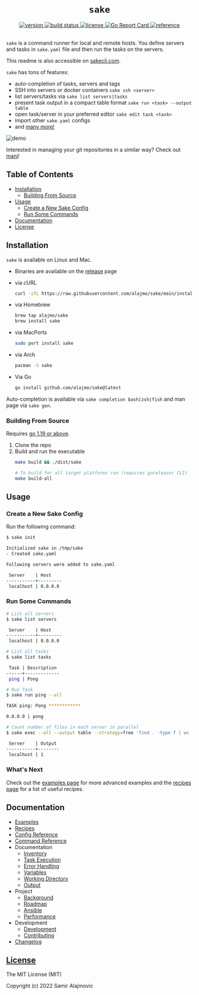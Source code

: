 <h1 align="center"><code>sake</code></h1>

<div align="center">
  <a href="https://github.com/alajmo/sake/releases">
    <img src="https://img.shields.io/github/release-pre/alajmo/sake.svg" alt="version">
  </a>

  <a href="https://github.com/alajmo/sake/actions">
    <img src="https://github.com/alajmo/sake/workflows/build/badge.svg" alt="build status">
  </a>

  <a href="https://img.shields.io/badge/license-MIT-green">
    <img src="https://img.shields.io/badge/license-MIT-green" alt="license">
  </a>

  <a href="https://goreportcard.com/report/github.com/alajmo/sake">
    <img src="https://goreportcard.com/badge/github.com/alajmo/sake" alt="Go Report Card">
  </a>

  <a href="https://pkg.go.dev/github.com/alajmo/sake">
    <img src="https://pkg.go.dev/badge/github.com/alajmo/sake.svg" alt="reference">
  </a>
</div>

<br>

`sake` is a command runner for local and remote hosts. You define servers and tasks in `sake.yaml` file and then run the tasks on the servers.

This readme is also accessible on [sakecli.com](https://sakecli.com/).

`sake` has tons of features:

- auto-completion of tasks, servers and tags
- SSH into servers or docker containers `sake ssh <server>`
- list servers/tasks via `sake list servers|tasks`
- present task output in a compact table format `sake run <task> --output table`
- open task/server in your preferred editor `sake edit task <task>`
- import other `sake.yaml` configs
- and [many more!](docs/recipes.md)

![demo](res/output.gif)

Interested in managing your git repositories in a similar way? Check out [mani](https://github.com/alajmo/mani)!

## Table of Contents

- [Installation](#installation)
  - [Building From Source](#building-from-source)
- [Usage](#usage)
  - [Create a New Sake Config](#create-a-new-sake-config)
  - [Run Some Commands](#run-some-commands)
- [Documentation](#documentation)
- [License](#license)

## Installation

`sake` is available on Linux and Mac.

* Binaries are available on the [release](https://github.com/alajmo/sake/releases) page

* via cURL
  ```sh
  curl -sfL https://raw.githubusercontent.com/alajmo/sake/main/install.sh | sh
  ```

* via Homebrew
  ```sh
  brew tap alajmo/sake
  brew install sake
  ```

* via MacPorts
  ```sh
  sudo port install sake
  ```

* via Arch
  ```sh
  pacman -S sake
  ```

* Via Go
    ```sh
    go install github.com/alajmo/sake@latest
    ```

Auto-completion is available via `sake completion bash|zsh|fish` and man page via `sake gen`.

### Building From Source

Requires [go 1.19 or above](https://golang.org/doc/install).

1. Clone the repo
2. Build and run the executable
    ```sh
    make build && ./dist/sake

    # To build for all target platforms run (requires goreleaser CLI)
    make build-all
    ```

## Usage

### Create a New Sake Config

Run the following command:

```bash
$ sake init

Initialized sake in /tmp/sake
- Created sake.yaml

Following servers were added to sake.yaml

 Server    | Host
-----------+---------
 localhost | 0.0.0.0
```

### Run Some Commands

```bash
# List all servers
$ sake list servers

 Server    | Host
-----------+---------
 localhost | 0.0.0.0

# List all tasks
$ sake list tasks

 Task | Description
------+-------------
 ping | Pong

# Run Task
$ sake run ping --all

TASK ping: Pong ************

0.0.0.0 | pong

# Count number of files in each server in parallel
$ sake exec --all --output table --strategy=free 'find . -type f | wc -l'

 Server    | Output
-----------+--------
 localhost | 1
```

### What's Next

Check out the [examples page](/docs/examples.md) for more advanced examples and the [recipes page](/docs/recipes.md) for a list of useful recipes.

## Documentation

- [Examples](docs/examples.md)
- [Recipes](docs/recipes.md)
- [Config Reference](docs/config-reference.md)
- [Command Reference](docs/command-reference.md)
- Documentation
  - [Inventory](docs/inventory.md)
  - [Task Execution](docs/task-execution.md)
  - [Error Handling](docs/error-handling.md)
  - [Variables](docs/variables.md)
  - [Working Directory](docs/work-dir.md)
  - [Output](docs/output.md)
- Project
  - [Background](docs/background.md)
  - [Roadmap](docs/roadmap.md)
  - [Ansible](docs/ansible.md)
  - [Performance](docs/performance.md)
- Development
  - [Development](docs/development.md)
  - [Contributing](docs/contributing.md)
- [Changelog](docs/changelog.md)

## [License](LICENSE)

The MIT License (MIT)

Copyright (c) 2022 Samir Alajmovic
